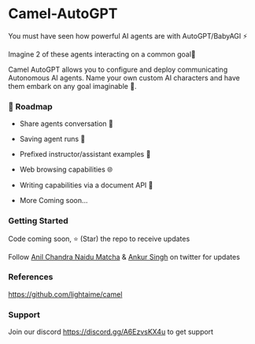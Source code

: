 # Camel-AutoGPT

You must have seen how powerful AI agents are with AutoGPT/BabyAGI ⚡️

Imagine 2 of these agents interacting on a common goal🤯

Camel AutoGPT allows you to configure and deploy communicating Autonomous AI agents. Name your own custom AI characters and have them embark on any goal imaginable 🚀.

### 🎉 Roadmap

* Share agents conversation 🔗

* Saving agent runs 💾

* Prefixed instructor/assistant examples 🧠

* Web browsing capabilities 🌐

* Writing capabilities via a document API 📄

* More Coming soon...

### Getting Started

Code coming soon, ⭐ (Star) the repo to receive updates

Follow [Anil Chandra Naidu Matcha](https://twitter.com/matchaman11) & [Ankur Singh](https://twitter.com/ankur_maker) on twitter for updates

### References

https://github.com/lightaime/camel

### Support

Join our discord https://discord.gg/A6EzvsKX4u to get support
